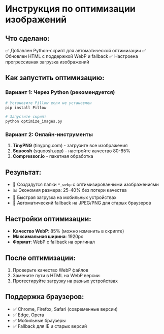 # Инструкция по оптимизации изображений

## Что сделано:
✅ Добавлен Python-скрипт для автоматической оптимизации
✅ Обновлен HTML с поддержкой WebP и fallback
✅ Настроена прогрессивная загрузка изображений

## Как запустить оптимизацию:

### Вариант 1: Через Python (рекомендуется)
```bash
# Установите Pillow если не установлен
pip install Pillow

# Запустите скрипт
python optimize_images.py
```

### Вариант 2: Онлайн-инструменты
1. **TinyPNG** (tinypng.com) - загрузите все изображения
2. **Squoosh** (squoosh.app) - настройте качество 80-85%
3. **Compressor.io** - пакетная обработка

## Результат:
- 📁 Создадутся папки `*_webp` с оптимизированными изображениями
- 📊 Экономия размера: 25-40% без потери качества
- 🚀 Быстрая загрузка на мобильных устройствах
- 🔄 Автоматический fallback на JPEG/PNG для старых браузеров

## Настройки оптимизации:
- **Качество WebP**: 85% (можно изменить в скрипте)
- **Максимальная ширина**: 1920px
- **Формат**: WebP с fallback на оригинал

## После оптимизации:
1. Проверьте качество WebP файлов
2. Замените пути в HTML на WebP версии
3. Протестируйте загрузку на разных устройствах

## Поддержка браузеров:
- ✅ Chrome, Firefox, Safari (современные версии)
- ✅ Edge, Opera
- ✅ Мобильные браузеры
- ✅ Fallback для IE и старых версий


